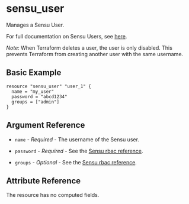 # sensu_user

Manages a Sensu User.

For full documentation on Sensu Users, see [here](https://docs.sensu.io/sensu-go/5.0/reference/rbac/#user).

_Note_: When Terraform deletes a user, the user is only disabled.
This prevents Terraform from creating another user with the same
username.

## Basic Example

```hcl
resource "sensu_user" "user_1" {
  name = "my_user"
  password = "abcd1234"
  groups = ["admin"]
}
```

## Argument Reference

* `name` - *Required* - The username of the Sensu user.

* `password` - *Required* - See the [Sensu rbac reference](https://docs.sensu.io/sensu-go/5.0/reference/rbac/#user).

* `groups` - *Optional* - See the [Sensu rbac reference](https://docs.sensu.io/sensu-go/5.0/reference/rbac/#user).

## Attribute Reference

The resource has no computed fields.
